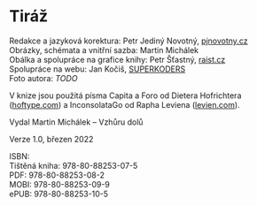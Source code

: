 <div class="imprint" markdown="1">

# Tiráž

Redakce a jazyková korektura: Petr Jediný Novotný, [pjnovotny.cz](http://pjnovotny.cz/)  
Obrázky, schémata a vnitřní sazba: Martin Michálek  
Obálka a spolupráce na grafice knihy: Petr Šťastný, [raist.cz](https://raist.cz/)  
Spolupráce na webu: Jan Kočiš, [SUPERKODERS](https://superkoders.com/)  
Foto autora: *TODO*  

V knize jsou použitá písma Capita a Foro od Dietera Hofrichtera ([hoftype.com](http://hoftype.com/)) a InconsolataGo od Rapha Leviena ([levien.com](https://levien.com/)).

Vydal Martin Michálek – Vzhůru dolů

Verze 1.0, březen 2022

ISBN:  
Tištěná kniha: 978-80-88253-07-5  
PDF: 978-80-88253-08-2  
MOBI: 978-80-88253-09-9  
ePUB: 978-80-88253-10-5  

</div>
<!-- .imprint -->
